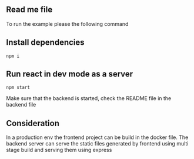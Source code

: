Read me file
-

To run the example please the following command

Install dependencies
--
```
npm i
```

Run react in dev mode as a server
--
```
npm start
```

Make sure that the backend is started, check the README file in the backend file


Consideration
----

In a production env the frontend project can be build in the docker file.
The backend server can serve the static files generated by frontend using multi stage build and serving them using express



